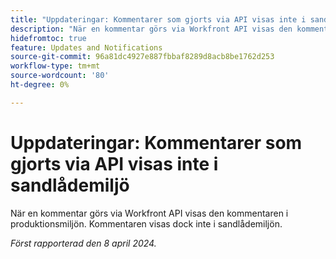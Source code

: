 ```yaml
---
title: "Uppdateringar: Kommentarer som gjorts via API visas inte i sandlådemiljö"
description: "När en kommentar görs via Workfront API visas den kommentaren i produktionsmiljön. Kommentaren visas dock inte i sandlådemiljön.         "
hidefromtoc: true
feature: Updates and Notifications
source-git-commit: 96a81dc4927e887fbbaf8289d8acb8be1762d253
workflow-type: tm+mt
source-wordcount: '80'
ht-degree: 0%

---
```



# Uppdateringar: Kommentarer som gjorts via API visas inte i sandlådemiljö

När en kommentar görs via Workfront API visas den kommentaren i produktionsmiljön. Kommentaren visas dock inte i sandlådemiljön.

_Först rapporterad den 8 april 2024._


